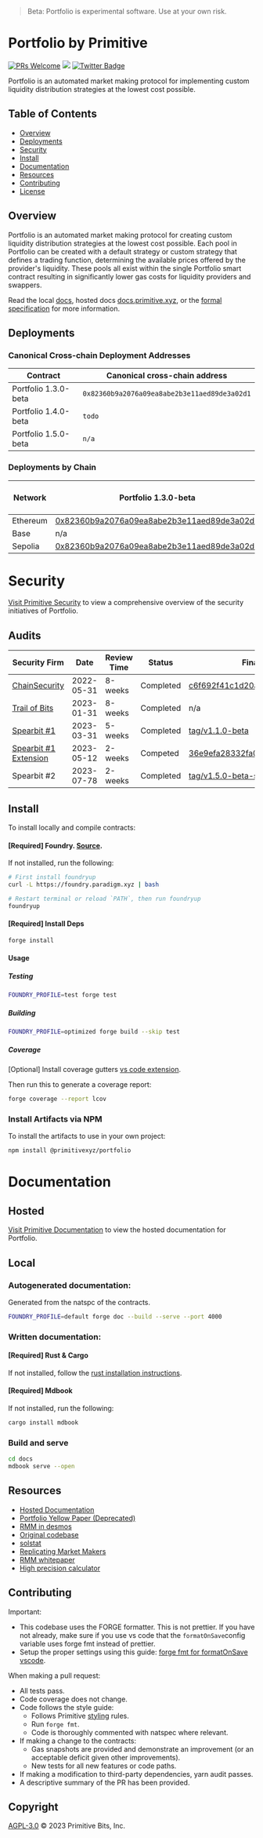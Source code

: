 > Beta: Portfolio is experimental software. Use at your own risk.

# Portfolio by Primitive
[![PRs Welcome](https://img.shields.io/badge/PRs-welcome-brightgreen.svg)](https://github.com/primitivefinance/portfolio#contributing) [![](https://dcbadge.vercel.app/api/server/primitive?style=flat)](https://discord.gg/primitive) [![Twitter Badge](https://badgen.net/badge/icon/twitter?icon=twitter&label)](https://twitter.com/primitivefi)

Portfolio is an automated market making protocol for implementing custom liquidity distribution strategies at the lowest cost possible.

## Table of Contents

- [Overview](#overview)
- [Deployments](#deployments)
- [Security](#security)
- [Install](#install)
- [Documentation](#documentation)
- [Resources](#resources)
- [Contributing](#contributing)
- [License](#license)

## Overview

Portfolio is an automated market making protocol for creating custom liquidity distribution strategies at the lowest cost possible. Each pool in Portfolio can be created with a default strategy or custom strategy that defines a trading function, determining the available prices offered by the provider's liquidity. These pools all exist within the single Portfolio smart contract resulting in significantly lower gas costs for liquidity providers and swappers.

Read the local [docs](./docs/src/), hosted docs [docs.primitive.xyz](https://docs.primitive.xyz), or the [formal specification](https://primitive.xyz/whitepaper) for more information.


## Deployments

### Canonical Cross-chain Deployment Addresses

| Contract             | Canonical cross-chain address                |
| -------------------- | -------------------------------------------- |
| Portfolio 1.3.0-beta | `0x82360b9a2076a09ea8abe2b3e11aed89de3a02d1` |
| Portfolio 1.4.0-beta | `todo`                                       |
| Portfolio 1.5.0-beta | `n/a`                                       |

### Deployments by Chain

| Network  | Portfolio 1.3.0-beta                                                                                                          | Portfolio v1.4.0-beta | Portfolio v1.5.0-beta |
| -------- | ----------------------------------------------------------------------------------------------------------------------------- | --------------------- | --------------------- |
| Ethereum | [0x82360b9a2076a09ea8abe2b3e11aed89de3a02d1](https://etherscan.io/address/0x82360b9a2076a09ea8abe2b3e11aed89de3a02d1 )        | n/a                  |n/a                  |
| Base     | n/a                                                                                                                           | n/a                  |n/a                  |
| Sepolia  | [0x82360b9a2076a09ea8abe2b3e11aed89de3a02d1](https://sepolia.etherscan.io/address/0x82360b9a2076a09ea8abe2b3e11aed89de3a02d1) | n/a                  |n/a                  |

# Security

[Visit Primitive Security](https://www.primitive.xyz/security) to view a comprehensive overview of the security initiatives of Portfolio.

## Audits

| Security Firm                                                                                                 | Date       | Review Time | Status    | Final Commit w/ Fixes                                                                                                                         |
| ------------------------------------------------------------------------------------------------------------- | ---------- | ----------- | --------- | --------------------------------------------------------------------------------------------------------------------------------------------- |
| [ChainSecurity](https://github.com/primitivefinance/security/blob/main/audits/portfolio/chainsecurity.pdf)    | 2022-05-31 | 8-weeks     | Completed | [c6f692f41c1d20ac09acb832923bd46500fd8e06](https://github.com/primitivefinance/portfolio/commit/c6f692f41c1d20ac09acb832923bd46500fd8e06)     |
| [Trail of Bits](https://github.com/primitivefinance/security/blob/main/audits/portfolio/trailofbits.pdf)      | 2023-01-31 | 8-weeks     | Completed | n/a                                                                                                                                           |
| [Spearbit #1](https://github.com/primitivefinance/security/blob/main/audits/portfolio/spearbit.pdf)           | 2023-03-31 | 5-weeks     | Completed | [tag/v1.1.0-beta](https://github.com/primitivefinance/portfolio/releases/tag/v1.1.0-beta)                                                     |
| [Spearbit #1 Extension](https://github.com/primitivefinance/security/blob/main/audits/portfolio/spearbit.pdf) | 2023-05-12 | 2-weeks     | Competed  | [36e9efa28332fa03f6d5910edda2fec2f5937190](https://github.com/primitivefinance/portfolio/commit/36e9efa28332fa03f6d5910edda2fec2f5937190 )    |
| Spearbit #2                                                                                                   | 2023-07-78 | 2-weeks     | Completed | [tag/v1.5.0-beta-spearbit-2023-08-complete](https://github.com/primitivefinance/portfolio/releases/tag/v1.5.0-beta-spearbit-2023-08-complete) |

## Install

To install locally and compile contracts: 

#### [Required] Foundry. [Source](https://github.com/foundry-rs/foundry).
If not installed, run the following:
```bash
# First install foundryup
curl -L https://foundry.paradigm.xyz | bash

# Restart terminal or reload `PATH`, then run foundryup
foundryup
```
#### [Required] Install Deps
```bash
forge install
```

#### Usage

##### Testing
```bash
FOUNDRY_PROFILE=test forge test
```

##### Building
```bash
FOUNDRY_PROFILE=optimized forge build --skip test
```

##### Coverage

[Optional] Install coverage gutters [vs code extension](https://github.com/ryanluker/vscode-coverage-gutters).

Then run this to generate a coverage report:

```bash
forge coverage --report lcov
```

### Install Artifacts via NPM
To install the artifacts to use in your own project:


```bash
npm install @primitivexyz/portfolio
```


# Documentation

## Hosted
[Visit Primitive Documentation](https://docs.primitive.xyz) to view the hosted documentation for Portfolio.


## Local

### Autogenerated documentation:

Generated from the natspc of the contracts.

```bash
FOUNDRY_PROFILE=default forge doc --build --serve --port 4000
```

### Written documentation:

#### [Required] Rust & Cargo
If not installed, follow the [rust installation instructions](https://www.rust-lang.org/tools/install).

#### [Required] Mdbook
If not installed, run the following:
```bash
cargo install mdbook
```

### Build and serve

```bash
cd docs
mdbook serve --open
```



## Resources

- [Hosted Documentation](https://docs.primitive.xyz)
- [Portfolio Yellow Paper (Deprecated)](https://www.primitive.xyz/papers/yellow.pdf)
- [RMM in desmos](https://www.desmos.com/calculator/8py0nzdgfp)
- [Original codebase](https://github.com/primitivefinance/rmm-core)
- [solstat](https://github.com/primitivefinance/solstat)
- [Replicating Market Makers](https://github.com/angeris/angeris.github.io/blob/master/papers/rmms.pdf)
- [RMM whitepaper](https://primitive.xyz/whitepaper)
- [High precision calculator](https://keisan.casio.com/calculator)


## Contributing

Important:
- This codebase uses the FORGE formatter. This is not prettier. If you have not already, make sure if you use vs code that the `formatOnSave`config variable uses forge fmt instead of prettier.
- Setup the proper settings using this guide: [forge fmt for formatOnSave vscode](https://github.com/juanfranblanco/vscode-solidity/pull/359#issue-1344943156).

When making a pull request:
- All tests pass.
- Code coverage does not change.
- Code follows the style guide:
    - Follows Primitive [styling](https://github.com/primitivefinance/pso-sol) rules.
    - Run `forge fmt`.
    - Code is thoroughly commented with natspec where relevant.
- If making a change to the contracts:
    - Gas snapshots are provided and demonstrate an improvement (or an acceptable deficit given other improvements).
    - New tests for all new features or code paths.
- If making a modification to third-party dependencies, yarn audit passes.
- A descriptive summary of the PR has been provided.


## Copyright

[AGPL-3.0](./LICENSE) © 2023 Primitive Bits, Inc.